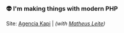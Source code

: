 ### :alien:  I'm making things with modern PHP

Site: [Agencia Kapi](https://agenciakapi.com) | _(with [Matheus Leite](https://github.com/mathrl))_
